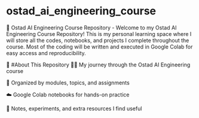 # ostad_ai_engineering_course
📘 Ostad AI Engineering Course Repository - Welcome to my Ostad AI Engineering Course Repository! This is my personal learning space where I will store all the codes, notebooks, and projects I complete throughout the course. Most of the coding will be written and executed in Google Colab for easy access and reproducibility.

🚀 #About This Repository
🧑‍🎓 My journey through the Ostad AI Engineering course

📂 Organized by modules, topics, and assignments

☁️ Google Colab notebooks for hands-on practice

📝 Notes, experiments, and extra resources I find useful
